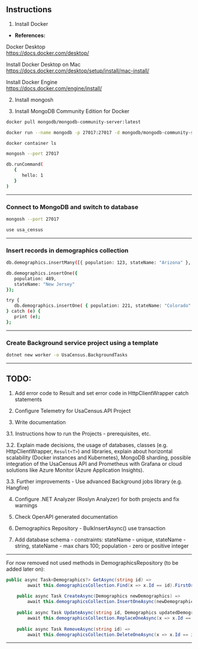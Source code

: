## Instructions

1. Install Docker

* **References:**

Docker Desktop  
<https://docs.docker.com/desktop/>

Install Docker Desktop on Mac  
<https://docs.docker.com/desktop/setup/install/mac-install/>

Install Docker Engine  
<https://docs.docker.com/engine/install/>

2. Install mongosh

3. Install MongoDB Community Edition for Docker

```bash
docker pull mongodb/mongodb-community-server:latest
```

```bash
docker run --name mongodb -p 27017:27017 -d mongodb/mongodb-community-server:latest
```

```bash
docker container ls
```

```bash
mongosh --port 27017
```

```bash
db.runCommand(
   {
      hello: 1
   }
)
```

---

### Connect to MongoDB and switch to database

```bash
mongosh --port 27017
```

```bash
use usa_census
```

---

### Insert records in demographics collection

```bash
db.demographics.insertMany([{ population: 123, stateName: "Arizona" }, { population: 345, stateName: "California" }])
```

```bash
db.demographics.insertOne({
   population: 489,
   stateName: "New Jersey"
});
```

```bash
try {
   db.demographics.insertOne( { population: 221, stateName: "Colorado" } );
} catch (e) {
   print (e);
};
```

---

### Create Background service project using a template

```bash
dotnet new worker -o UsaCensus.BackgroundTasks
```

---

## TODO:

1. Add error code to Result and set error code in HttpClientWrapper catch statements

2. Configure Telemetry for UsaCensus.API Project

3. Write documentation

3.1. Instructions how to run the Projects - prerequisites, etc.

3.2. Explain made decisions, the usage of databases, classes (e.g. HttpClientWrapper, `Result<T>`) and libraries, explain about horizontal scalability (Docker instances and Kubernetes), MongoDB sharding, possible integration of the UsaCensus API and Prometheus with Grafana or cloud solutions like Azure Monitor (Azure Application Insights).

3.3. Further improvements - Use advanced Background jobs library (e.g. Hangfire)

4. Configure .NET Analyzer (Roslyn Analyzer) for both projects and fix warnings

5. Check OpenAPI generated documentation

6. Demographics Repository - BulkInsertAsync() use transaction

7. Add database schema - constraints: stateName - unique, stateName - string, stateName - max chars 100; population - zero or positive integer

---

For now removed not used methods in DemographicsRepository (to be added later on):

```csharp
public async Task<Demographics?> GetAsync(string id) =>
        await this.demographicsCollection.Find(x => x.Id == id).FirstOrDefaultAsync();
    
    public async Task CreateAsync(Demographics newDemographics) =>
        await this.demographicsCollection.InsertOneAsync(newDemographics);
    
    public async Task UpdateAsync(string id, Demographics updatedDemographics) =>
        await this.demographicsCollection.ReplaceOneAsync(x => x.Id == id, updatedDemographics);
    
    public async Task RemoveAsync(string id) =>
        await this.demographicsCollection.DeleteOneAsync(x => x.Id == id);
```

---
